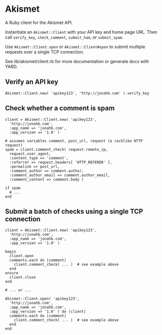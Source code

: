 Akismet
=======

A Ruby client for the Akismet API.

Instantiate an `Akismet::Client` with your API key and home page URL. Then
call `verify_key`, `check_comment`, `submit_ham`, or `submit_spam`.

Use `Akismet::Client.open` or `Akismet::Client#open` to submit multiple
requests over a single TCP connection.

See lib/akismet/client.rb for more documentation or generate docs with YARD. 

Verify an API key
-----------------

    Akismet::Client.new( 'apikey123', 'http://jonahb.com' ).verify_key


Check whether a comment is spam
-------------------------------

    client = Akismet::Client.new( 'apikey123',
      'http://jonahb.com',
      :app_name => 'jonahb.com',
      :app_version => '1.0' )

    # assumes variables comment, post_url, request (a racklike HTTP request)
    spam = client.comment_check( request.remote_ip,
      request.user_agent,
      :content_type => 'comment',
      :referrer => request.headers[ 'HTTP_REFERER' ],
      :permalink => post_url, 
      :comment_author => comment.author,
      :comment_author_email => comment.author_email,
      :comment_content => comment.body )

    if spam
      # ...
    end 

Submit a batch of checks using a single TCP connection
------------------------------------------------------

    client = Akismet::Client.new( 'apikey123',
      'http://jonahb.com',
      :app_name => 'jonahb.com',
      :app_version => '1.0' )

    begin
      client.open
      comments.each do |comment|
        client.comment_check( ... )  # see example above
      end
    ensure
      client.close
    end

    # ... or ...

    Akismet::Client.open( 'apikey123',
      'http://jonahb.com',
      :app_name => 'jonahb.com',
      :app_version => '1.0' ) do |client|
      comments.each do |comment|
        client.comment_check( ... )  # see example above
      end
    end
